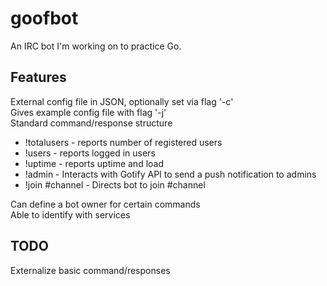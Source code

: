 # goofbot

An IRC bot I'm working on to practice Go.

## Features

External config file in JSON, optionally set via flag '-c'  
Gives example config file with flag '-j'  
Standard command/response structure  
* !totalusers - reports number of registered users  
* !users - reports logged in users  
* !uptime - reports uptime and load      
* !admin - Interacts with Gotify API to send a push notification to admins  
* !join #channel - Directs bot to join #channel  

Can define a bot owner for certain commands  
Able to identify with services  

## TODO

Externalize basic command/responses   

